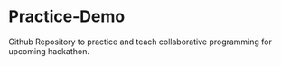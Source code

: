 # Practice-Demo
Github Repository to practice and teach collaborative programming for upcoming hackathon.
